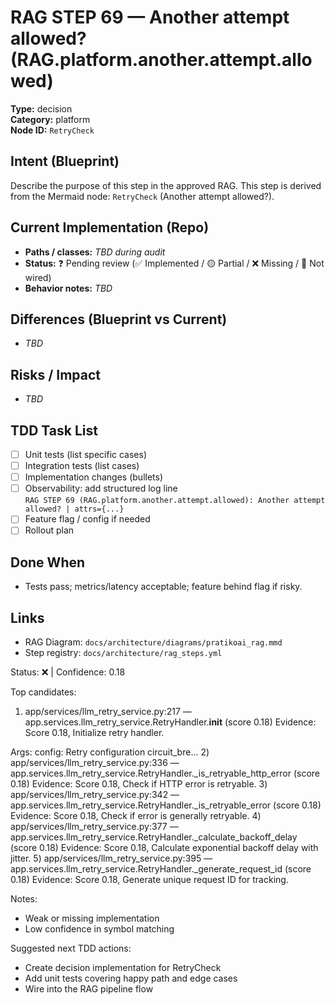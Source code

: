 # RAG STEP 69 — Another attempt allowed? (RAG.platform.another.attempt.allowed)

**Type:** decision  
**Category:** platform  
**Node ID:** `RetryCheck`

## Intent (Blueprint)
Describe the purpose of this step in the approved RAG. This step is derived from the Mermaid node: `RetryCheck` (Another attempt allowed?).

## Current Implementation (Repo)
- **Paths / classes:** _TBD during audit_
- **Status:** ❓ Pending review (✅ Implemented / 🟡 Partial / ❌ Missing / 🔌 Not wired)
- **Behavior notes:** _TBD_

## Differences (Blueprint vs Current)
- _TBD_

## Risks / Impact
- _TBD_

## TDD Task List
- [ ] Unit tests (list specific cases)
- [ ] Integration tests (list cases)
- [ ] Implementation changes (bullets)
- [ ] Observability: add structured log line  
  `RAG STEP 69 (RAG.platform.another.attempt.allowed): Another attempt allowed? | attrs={...}`
- [ ] Feature flag / config if needed
- [ ] Rollout plan

## Done When
- Tests pass; metrics/latency acceptable; feature behind flag if risky.

## Links
- RAG Diagram: `docs/architecture/diagrams/pratikoai_rag.mmd`
- Step registry: `docs/architecture/rag_steps.yml`


<!-- AUTO-AUDIT:BEGIN -->
Status: ❌  |  Confidence: 0.18

Top candidates:
1) app/services/llm_retry_service.py:217 — app.services.llm_retry_service.RetryHandler.__init__ (score 0.18)
   Evidence: Score 0.18, Initialize retry handler.

Args:
    config: Retry configuration
    circuit_bre...
2) app/services/llm_retry_service.py:336 — app.services.llm_retry_service.RetryHandler._is_retryable_http_error (score 0.18)
   Evidence: Score 0.18, Check if HTTP error is retryable.
3) app/services/llm_retry_service.py:342 — app.services.llm_retry_service.RetryHandler._is_retryable_error (score 0.18)
   Evidence: Score 0.18, Check if error is generally retryable.
4) app/services/llm_retry_service.py:377 — app.services.llm_retry_service.RetryHandler._calculate_backoff_delay (score 0.18)
   Evidence: Score 0.18, Calculate exponential backoff delay with jitter.
5) app/services/llm_retry_service.py:395 — app.services.llm_retry_service.RetryHandler._generate_request_id (score 0.18)
   Evidence: Score 0.18, Generate unique request ID for tracking.

Notes:
- Weak or missing implementation
- Low confidence in symbol matching

Suggested next TDD actions:
- Create decision implementation for RetryCheck
- Add unit tests covering happy path and edge cases
- Wire into the RAG pipeline flow
<!-- AUTO-AUDIT:END -->
